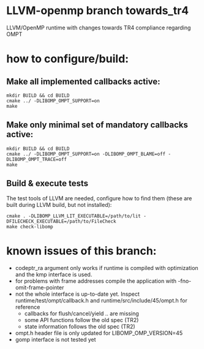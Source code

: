 # LLVM-openmp branch towards_tr4

LLVM/OpenMP runtime with changes towards TR4 compliance regarding OMPT

# how to configure/build:
## Make all implemented callbacks active:
    mkdir BUILD && cd BUILD
    cmake ../ -DLIBOMP_OMPT_SUPPORT=on
    make

## Make only minimal set of mandatory callbacks active:
    mkdir BUILD && cd BUILD
    cmake ../ -DLIBOMP_OMPT_SUPPORT=on -DLIBOMP_OMPT_BLAME=off -DLIBOMP_OMPT_TRACE=off
    make

## Build & execute tests
The test tools of LLVM are needed, configure how to find them (these are built during LLVM build, but not installed):

    cmake . -DLIBOMP_LLVM_LIT_EXECUTABLE=/path/to/lit -DFILECHECK_EXECUTABLE=/path/to/FileCheck
    make check-libomp

# known issues of this branch:
* codeptr_ra argument only works if runtime is compiled with optimization and the kmp interface is used.
* for problems with frame addresses compile the application with -fno-omit-frame-pointer
* not the whole interface is up-to-date yet. Inspect runtime/test/ompt/callback.h and runtime/src/include/45/ompt.h for reference
  * callbacks for flush/cancel/yield .. are missing
  * some API functions follow the old spec (TR2)
  * state information follows the old spec (TR2)
* ompt.h header file is only updated for LIBOMP_OMP_VERSION=45
* gomp interface is not tested yet
